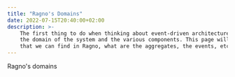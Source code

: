 ```yaml
---
title: "Ragno's Domains"
date: 2022-07-15T20:40:00+02:00
description: >-
    The first thing to do when thinking about event-driven architectures is understanding
    the domain of the system and the various components. This page will explain the domain(s)
    that we can find in Ragno, what are the aggregates, the events, etc.
---
```


Ragno's domains
